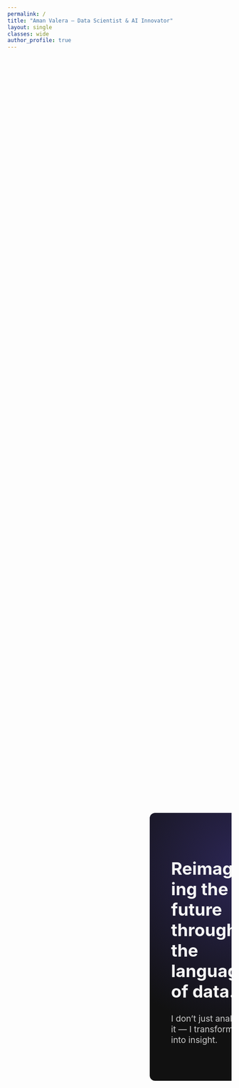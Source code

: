 ```yaml
---
permalink: /
title: "Aman Valera – Data Scientist & AI Innovator"
layout: single
classes: wide
author_profile: true
---
```


<style>
/* Hide page title (SEO only, still present in DOM) */
.page-title,
h1.page__title,
header.page__header { display: none !important; }

/* Reset main containers */
.page__content, .page__inner-wrap {
  max-width: 100% !important;
  margin: 0 !important;
  padding: 0 !important;
}

/* Snap scroll wrapper */
.snap-container {
  height: 100vh;
  overflow-y: scroll;
  scroll-snap-type: y mandatory;
  overscroll-behavior-y: contain;
  margin: 0;
  padding: 0;
}

/* Each section fills screen */
.snap-section {
  min-height: 100vh;
  width: 100%;
  display: flex;
  align-items: center;
  scroll-snap-align: start;
  box-sizing: border-box;

  /* dynamic sidebar awareness */
  padding-left: calc(var(--sidebar-width, 18rem) + var(--gutter, 2rem));
  padding-right: 0; /* no right padding */

  color: #f5f5f5;
}

/* Content box */
.content-wrap {
  max-width: 65ch;
  width: 100%;
  margin: 0 auto;
}

/* Typography */
.content-wrap h1 {
  font-size: clamp(2rem, 4vw, 3rem);
  margin-bottom: 1rem;
  font-weight: 700;
}
.content-wrap h2 {
  font-size: clamp(1.2rem, 2vw, 1.6rem);
  color: #ccc;
  margin-bottom: 2rem;
  font-weight: 400;
}
.content-wrap p,
.content-wrap ul {
  font-size: 1rem;
  line-height: 1.6;
  color: #ddd;
}
.content-wrap ul { list-style: none; padding-left: 0; }
.content-wrap li { margin: .75rem 0; }

/* Section gradients */
.hero     .content-wrap { background: radial-gradient(circle at 75% 20%, #2c2655 0%, transparent 70%) #111; border-radius: 12px; padding: 3rem; }
.services .content-wrap { background: radial-gradient(circle at 20% 10%, #253b59 0%, transparent 70%) #111; border-radius: 12px; padding: 3rem; }
.about    .content-wrap { background: radial-gradient(circle at 80% 80%, #2c4c3b 0%, transparent 70%) #111; border-radius: 12px; padding: 3rem; }
.impact   .content-wrap { background: radial-gradient(circle at 20% 80%, #5a2f3b 0%, transparent 70%) #111; border-radius: 12px; padding: 3rem; }
.focus    .content-wrap { background: #111; border-radius: 12px; padding: 3rem; }
</style>

<div class="snap-container">

<section class="snap-section hero">
  <div class="content-wrap">
    <h1>Reimagining the future through the language of data.</h1>
    <h2>I don’t just analyze it — I transform it into insight.</h2>
  </div>
</section>

<section class="snap-section services">
  <div class="content-wrap">
    <h1>What I deliver</h1>
    <ul>
      <li><strong>Business Intelligence</strong> — Dashboards, SQL data models, Power BI, Looker Studio</li>
      <li><strong>Predictive Analytics</strong> — End-to-end ML systems, sports forecasting (e.g. IPL win predictions)</li>
      <li><strong>Frontier AI Research</strong> — Deep Learning, Agentic AI, Biologically Inspired Computation</li>
    </ul>
  </div>
</section>

<section class="snap-section about">
  <div class="content-wrap">
    <h1>I’m a Data Scientist & Machine Learning Engineer</h1>
    <p>Expertise in <strong>sports analytics</strong> and <strong>business intelligence</strong> — bridging pipelines, models, and product to deliver clarity.</p>
  </div>
</section>

<section class="snap-section impact">
  <div class="content-wrap">
    <h1>End-to-end systems that ship</h1>
    <p>From SQL pipelines and dashboards to predictive ML models — including an <strong>84% F1</strong> in live IPL match predictions.</p>
  </div>
</section>

<section class="snap-section focus">
  <div class="content-wrap">
    <h1>Practical impact today. Exploring tomorrow.</h1>
    <p><strong>Practical today</strong> — analytics pipelines, dashboards, and models that drive decisions.<br>
       <strong>Exploring tomorrow</strong> — agentic approaches, biologically inspired computation, and statistical modeling.</p>
  </div>
</section>

</div>
